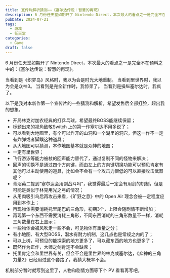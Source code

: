 ```yaml
---
title: 宣传片解析猜测——《塞尔达传说：智慧的再现》
description: 6 月份任天堂如期开了 Nintendo Direct，本次最大的看点之一是完全不在预料之中的：《塞尔达传说：智慧的再现》。
pubDate: 2024-07-21
tags:
  - 游戏
  - 任天堂
categories:
  - Game
draft: false
---
```

6 月份任天堂如期开了 Nintendo Direct，本次最大的看点之一是完全不在预料之中的：《塞尔达传说：智慧的再现》。

当看到是《织梦岛》风格时，我以为会是时光大地重制。
当看到里世界时，我以为会是众神3。
当看到是完全新作时，我惊呆了。
当看到是操纵塞尔达时，我疯了。

以下是我对本新作第一个宣传片的一些猜测和解析，希望发售后全部打脸，超出我的想象。
- 开局林克对加农经典的打乒乓球，希望最终BOSS能继续保留；
- 标题出来的视角致敬Switch 上的第一作塞尔达不用多说了；
- 可以看到大地图里，有个可以炸开的山洞和一个湖里的洞穴，但这一作不一定有炸弹或者脚蹼这种道具；
- 从大地图可以猜测，本作地图基本就是众神的地图；
- 一定有里世界；
- 飞行游泳等能力被杖的回声能力替代了，通过复制不同的怪物来解决；
- 回声的切换不是通过四个方向键，而由左上的方向键切换功能可以预见肯定有其他可以主动使用的道具，比如会不会有一个攻击力很低的可以直接攻击武器呢？
- 青沼英二提到“塞尔达会用剑战斗吗”，我觉得最后一定会有用剑的机制，但是可能是类似于林克用光之弓的情况；
- 从用肉吸引鸟后再攻击来看，《旷野之息》中的 Open Air 理念会被一定程度应用到本作上；
- 再现物体需要消耗托里尾巴的三角形，初期3个，上限会随剧情不断增加；
- 再现第一个东西不需要消耗三角形，不同东西消耗的三角形数量不一样，消耗三角数量在右上显示；
- 一些物体会被风吹走一些不会，可见物体有重量之分；
- 有小地图、有大型BOSS，潜水有耐力机制，这几点也是常规之内的了；
- 可以上树，可预见的能探索的地方更多了，可以藏东西的地方也更多了；
- 既然作为正作，大师之剑肯定不会缺席；
- 托里肯定会和里世界有关，但会不会是里世界的林克或塞尔达，《众神的三角力量2》已经用过这个套路了，我猜大概率不会。


机制部分暂时就写到这里了，人物和剧情方面等下个 PV 看看再写吧。